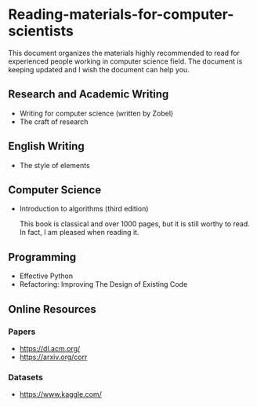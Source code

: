 # Reading-materials-for-computer-scientists

This document organizes the materials highly recommended to read for experienced people working in computer science field. The document is keeping updated and I wish the document can help you.

## Research and Academic Writing

- Writing for computer science (written by Zobel)
- The craft of research

## English Writing

- The style of elements

## Computer Science

- Introduction to algorithms (third edition)

  This book is classical and over 1000 pages, but it is still worthy to read. In fact, I am pleased when reading it.

## Programming

- Effective Python
- Refactoring: Improving The Design of Existing Code

## Online Resources
### Papers
- https://dl.acm.org/
- https://arxiv.org/corr
### Datasets
- https://www.kaggle.com/
